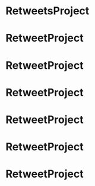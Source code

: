 # RetweetsProject
# RetweetProject
# RetweetProject
# RetweetProject
# RetweetProject
# RetweetProject
# RetweetProject
